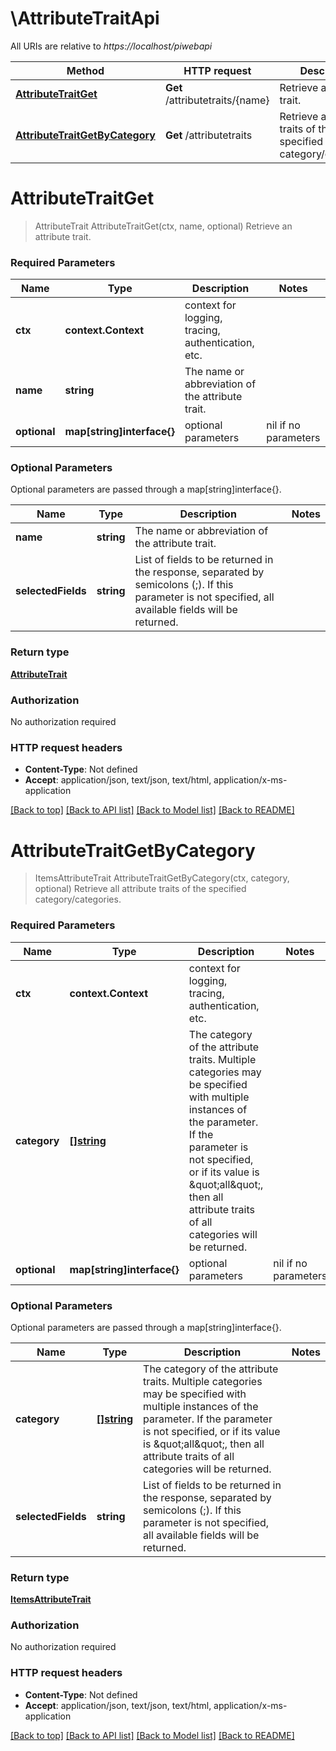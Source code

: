 # \AttributeTraitApi

All URIs are relative to *https://localhost/piwebapi*

Method | HTTP request | Description
------------- | ------------- | -------------
[**AttributeTraitGet**](AttributeTraitApi.md#AttributeTraitGet) | **Get** /attributetraits/{name} | Retrieve an attribute trait.
[**AttributeTraitGetByCategory**](AttributeTraitApi.md#AttributeTraitGetByCategory) | **Get** /attributetraits | Retrieve all attribute traits of the specified category/categories.


# **AttributeTraitGet**
> AttributeTrait AttributeTraitGet(ctx, name, optional)
Retrieve an attribute trait.

### Required Parameters

Name | Type | Description  | Notes
------------- | ------------- | ------------- | -------------
 **ctx** | **context.Context** | context for logging, tracing, authentication, etc.
  **name** | **string**| The name or abbreviation of the attribute trait. | 
 **optional** | **map[string]interface{}** | optional parameters | nil if no parameters

### Optional Parameters
Optional parameters are passed through a map[string]interface{}.

Name | Type | Description  | Notes
------------- | ------------- | ------------- | -------------
 **name** | **string**| The name or abbreviation of the attribute trait. | 
 **selectedFields** | **string**| List of fields to be returned in the response, separated by semicolons (;). If this parameter is not specified, all available fields will be returned. | 

### Return type

[**AttributeTrait**](AttributeTrait.md)

### Authorization

No authorization required

### HTTP request headers

 - **Content-Type**: Not defined
 - **Accept**: application/json, text/json, text/html, application/x-ms-application

[[Back to top]](#) [[Back to API list]](../README.md#documentation-for-api-endpoints) [[Back to Model list]](../README.md#documentation-for-models) [[Back to README]](../README.md)

# **AttributeTraitGetByCategory**
> ItemsAttributeTrait AttributeTraitGetByCategory(ctx, category, optional)
Retrieve all attribute traits of the specified category/categories.

### Required Parameters

Name | Type | Description  | Notes
------------- | ------------- | ------------- | -------------
 **ctx** | **context.Context** | context for logging, tracing, authentication, etc.
  **category** | [**[]string**](string.md)| The category of the attribute traits. Multiple categories may be specified with multiple instances of the parameter. If the parameter is not specified, or if its value is \&quot;all\&quot;, then all attribute traits of all categories will be returned. | 
 **optional** | **map[string]interface{}** | optional parameters | nil if no parameters

### Optional Parameters
Optional parameters are passed through a map[string]interface{}.

Name | Type | Description  | Notes
------------- | ------------- | ------------- | -------------
 **category** | [**[]string**](string.md)| The category of the attribute traits. Multiple categories may be specified with multiple instances of the parameter. If the parameter is not specified, or if its value is \&quot;all\&quot;, then all attribute traits of all categories will be returned. | 
 **selectedFields** | **string**| List of fields to be returned in the response, separated by semicolons (;). If this parameter is not specified, all available fields will be returned. | 

### Return type

[**ItemsAttributeTrait**](Items[AttributeTrait].md)

### Authorization

No authorization required

### HTTP request headers

 - **Content-Type**: Not defined
 - **Accept**: application/json, text/json, text/html, application/x-ms-application

[[Back to top]](#) [[Back to API list]](../README.md#documentation-for-api-endpoints) [[Back to Model list]](../README.md#documentation-for-models) [[Back to README]](../README.md)

